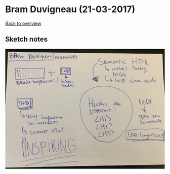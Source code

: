 # Bram Duvigneau (21-03-2017)

[Back to overview](https://github.com/Zishrodrigues/weekly-nerd)

## Sketch notes

![Bram Duvigneau sketchnotes](../notes/images/4-bram.JPG)
